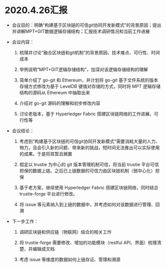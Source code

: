 # 2020.4.26汇报

- 会议目的：明确“构建基于区块链的可信git协同开发新模式”的背景原因；提出并讲解MPT+GIT数据逻辑存储结构；汇报技术调研情况和当前工作进展

- 会议内容：

    1. 梳理并讨论“融合区块链和git机制”的背景原因、技术难点、可行性、时间成本

    2. 举例说明“MPT+GIT逻辑存储结构”，加深对该逻辑存储结构的理解

    3. 简单介绍了 go-git 和 Ethereum，并计划将 go-git 基于文件系统的版本存储方式修改为基于 LevelDB 键值对存储的方式，同时将 MPT 逻辑存储结构的源码从 Ethereum 中抽取出来

    4. 介绍对 go-git 源码的理解和初步修改内容

    5. 讨论老版本，基于 Hyperledger Fabric 搭建区块链网络的工作进展、可行性等

- 会议结论：

    1. 考虑到“构建基于区块链的可信git协同开发新模式”需要消耗大量的人力、物力，且会引入新的问题、带来新的挑战，短时间无法推出可以实际使用的成果。于是将其暂且搁置

    2. 假定以 trustie 为中心的 git 版本管理机制可信，将当前 trustie 平台可信担保的数据上链。之后已上链数据的可信力由区块链机制（弱中心化）担保

    3. 基于老方案，继续使用 Hyperledger Fabric 搭建区块链网络，同时结合 trustie-forge 平台进行修改。

    4. 将 issue 等元素纳入到上链的数据中，并考虑如何对该数据进行管理、回溯

- 下一步工作：

    1. 调研区块链和供应链（物联网）结合的相关工作

    2. 将 trustie-forge 需要修改、增加的功能模块（restful API、界面）梳理清楚，并编辑成文档

    3. 考虑 issue 等维度的数据如何上链存证、管理和溯源
